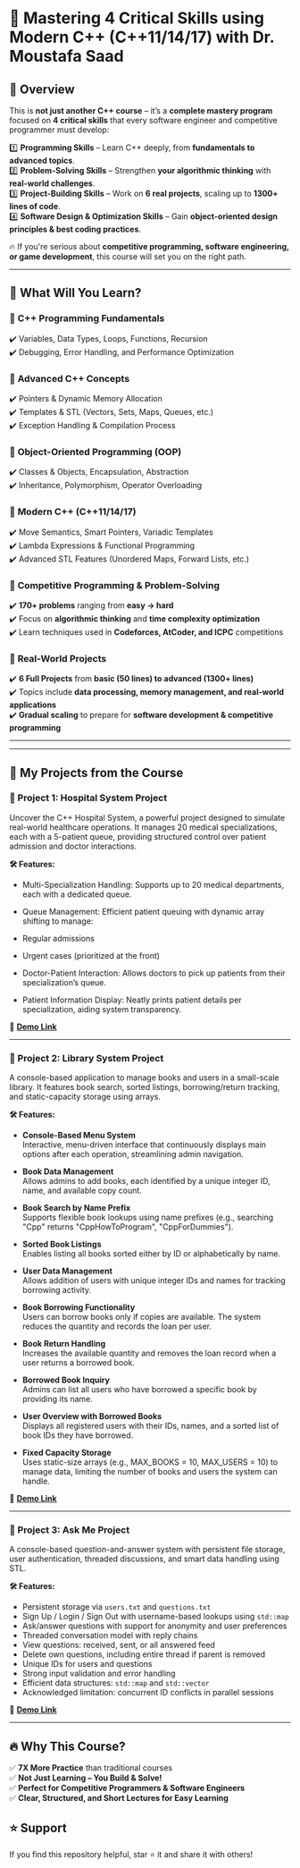 # 🚀 Mastering 4 Critical Skills using Modern C++ (C++11/14/17) with Dr. Moustafa Saad

## 📌 Overview
This is **not just another C++ course** – it’s a **complete mastery program** focused on **4 critical skills** that every software engineer and competitive programmer must develop:

1️⃣ **Programming Skills** – Learn C++ deeply, from **fundamentals to advanced topics**.  
2️⃣ **Problem-Solving Skills** – Strengthen **your algorithmic thinking** with **real-world challenges**.  
3️⃣ **Project-Building Skills** – Work on **6 real projects**, scaling up to **1300+ lines of code**.  
4️⃣ **Software Design & Optimization Skills** – Gain **object-oriented design principles & best coding practices**.

🔥 If you're serious about **competitive programming, software engineering, or game development**, this course will set you on the right path.

---

## 🎯 What Will You Learn?

### 🔹 **C++ Programming Fundamentals**
✔️ Variables, Data Types, Loops, Functions, Recursion  
✔️ Debugging, Error Handling, and Performance Optimization  

### 🔹 **Advanced C++ Concepts**
✔️ Pointers & Dynamic Memory Allocation  
✔️ Templates & STL (Vectors, Sets, Maps, Queues, etc.)  
✔️ Exception Handling & Compilation Process  

### 🔹 **Object-Oriented Programming (OOP)**
✔️ Classes & Objects, Encapsulation, Abstraction  
✔️ Inheritance, Polymorphism, Operator Overloading  

### 🔹 **Modern C++ (C++11/14/17)**
✔️ Move Semantics, Smart Pointers, Variadic Templates  
✔️ Lambda Expressions & Functional Programming  
✔️ Advanced STL Features (Unordered Maps, Forward Lists, etc.)  

### 🔹 **Competitive Programming & Problem-Solving**
✔️ **170+ problems** ranging from **easy → hard**  
✔️ Focus on **algorithmic thinking** and **time complexity optimization**  
✔️ Learn techniques used in **Codeforces, AtCoder, and ICPC** competitions  

### 🔹 **Real-World Projects**
✔️ **6 Full Projects** from **basic (50 lines) to advanced (1300+ lines)**  
✔️ Topics include **data processing, memory management, and real-world applications**  
✔️ **Gradual scaling** to prepare for **software development & competitive programming**  

---

---

## 🧩 My Projects from the Course

### 📘 Project 1: Hospital System Project
Uncover the C++ Hospital System, a powerful project designed to simulate real-world healthcare operations. It manages 20 medical specializations, each with a 5-patient queue, providing structured control over patient admission and doctor interactions.

**🛠️ Features:**
- Multi-Specialization Handling:
Supports up to 20 medical departments, each with a dedicated queue.

- Queue Management:
Efficient patient queuing with dynamic array shifting to manage:

- Regular admissions

- Urgent cases (prioritized at the front)

- Doctor-Patient Interaction:
Allows doctors to pick up patients from their specialization’s queue.

- Patient Information Display:
Neatly prints patient details per specialization, aiding system transparency.

🔗 **[Demo Link](https://youtu.be/aw9oV1O3YEA)**

---

### 📗 Project 2: Library System Project
A console-based application to manage books and users in a small-scale library. It features book search, sorted listings, borrowing/return tracking, and static-capacity storage using arrays.

**🛠️ Features:**

- **Console-Based Menu System**  
  Interactive, menu-driven interface that continuously displays main options after each operation, streamlining admin navigation.

- **Book Data Management**  
  Allows admins to add books, each identified by a unique integer ID, name, and available copy count.

- **Book Search by Name Prefix**  
  Supports flexible book lookups using name prefixes (e.g., searching "Cpp" returns "CppHowToProgram", "CppForDummies").

- **Sorted Book Listings**  
  Enables listing all books sorted either by ID or alphabetically by name.

- **User Data Management**  
  Allows addition of users with unique integer IDs and names for tracking borrowing activity.

- **Book Borrowing Functionality**  
  Users can borrow books only if copies are available. The system reduces the quantity and records the loan per user.

- **Book Return Handling**  
  Increases the available quantity and removes the loan record when a user returns a borrowed book.

- **Borrowed Book Inquiry**  
  Admins can list all users who have borrowed a specific book by providing its name.

- **User Overview with Borrowed Books**  
  Displays all registered users with their IDs, names, and a sorted list of book IDs they have borrowed.

- **Fixed Capacity Storage**  
  Uses static-size arrays (e.g., MAX_BOOKS = 10, MAX_USERS = 10) to manage data, limiting the number of books and users the system can handle.

🔗 **[Demo Link](https://youtu.be/YL3g0Osch2A)**

---

### 📙 Project 3: Ask Me Project
A console-based question-and-answer system with persistent file storage, user authentication, threaded discussions, and smart data handling using STL.

**🛠️ Features:**
- Persistent storage via `users.txt` and `questions.txt`  
- Sign Up / Login / Sign Out with username-based lookups using `std::map`  
- Ask/answer questions with support for anonymity and user preferences  
- Threaded conversation model with reply chains  
- View questions: received, sent, or all answered feed  
- Delete own questions, including entire thread if parent is removed  
- Unique IDs for users and questions  
- Strong input validation and error handling  
- Efficient data structures: `std::map` and `std::vector`  
- Acknowledged limitation: concurrent ID conflicts in parallel sessions

🔗 **[Demo Link](https://youtu.be/CVA3948iE2A)**


---

## 🔥 Why This Course?
✅ **7X More Practice** than traditional courses  
✅ **Not Just Learning – You Build & Solve!**  
✅ **Perfect for Competitive Programmers & Software Engineers**  
✅ **Clear, Structured, and Short Lectures for Easy Learning**  

## ⭐ Support
If you find this repository helpful, star ⭐ it and share it with others!

